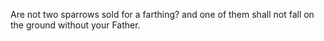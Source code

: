 Are not two sparrows sold for a farthing? and one of them shall not fall on the ground without your Father.
